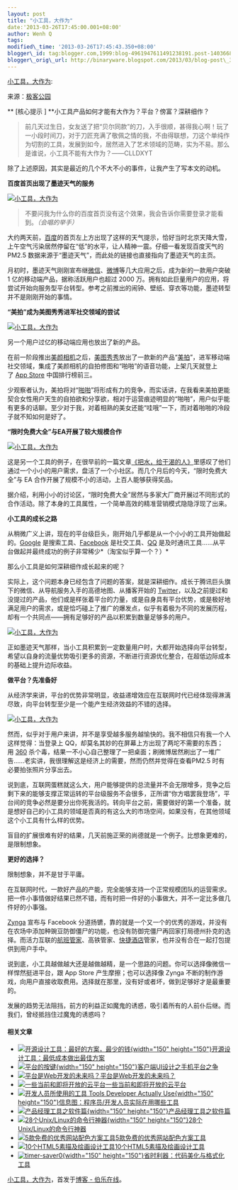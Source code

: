 ```yaml
--- 
layout: post 
title: "小工具，大作为" 
date:'2013-03-26T17:45:00.001+08:00' 
author: Wenh Q
tags:
modified\_time: '2013-03-26T17:45:43.350+08:00' 
blogger\_id: tag:blogger.com,1999:blog-4961947611491238191.post-1403668578244770114
blogger\_orig\_url: http://binaryware.blogspot.com/2013/03/blog-post\_3183.html
---
```

[小工具，大作为](http://blog.jobbole.com/36825/?utm_source=rss&utm_medium=rss&utm_campaign=%25e5%25b0%258f%25e5%25b7%25a5%25e5%2585%25b7%25ef%25bc%258c%25e5%25a4%25a7%25e4%25bd%259c%25e4%25b8%25ba):

来源：[极客公园](http://www.geekpark.net/read/view/175566)

**
[核心提示
] **小工具产品如何才能有大作为？平台？傍富？深耕细作？


> 前几天过生日，女友送了把“贝尔同款”的刀，入手很顺，甚得我心啊！玩了一小段时间刀，对于刀匠充满了敬佩之情的我，不由得联想，刀这个单纯作为切割的工具，发展到如今，居然进入了艺术领域的范畴，实为不易。那么是谁说，小工具不能有大作为？——CLLDXYT

除了上述原因，其实是最近的几个不大不小的事件，让我产生了写本文的动机。

**百度首页出现了墨迹天气的服务**

[![小工具，大作为](http://blog.jobbole.com/wp-content/uploads/2013/03/125.jpg "小工具，大作为")](http://blog.jobbole.com/wp-content/uploads/2013/03/125.jpg "小工具，大作为")


> 不要问我为什么你的百度首页没有这个效果，我会告诉你需要登录才能看到。*（会唱的举手）*

大约两天前，[百度](http://www.geekpark.net/tag/%E7%99%BE%E5%BA%A6 "标签：百度")的首页左上方出现了这样的天气提示，恰好当时北京天降大雪，上午空气污染居然停留在“低”的水平，让人精神一震。仔细一看发现百度天气的
PM2.5 数据来源于“墨迹天气”，而此处的链接也直接指向了墨迹天气的主页。

月初时，墨迹天气刚刚宣布继[微信](http://www.geekpark.net/tag/%E5%BE%AE%E4%BF%A1 "标签：微信")、[微博](http://www.geekpark.net/tag/%E6%96%B0%E6%B5%AA%E5%BE%AE%E5%8D%9A "标签：新浪微博")等几大应用之后，成为新的一款用户突破
1 亿的移动端产品，据称活跃用户也超过 2000
万。拥有如此巨量用户的应用，将尝试开始向服务型平台转型。参考之前推出的闹钟、壁纸、穿衣等功能，墨迹转型并不是刚刚开始的事情。

**“美拍”成为美图秀秀进军社交领域的尝试**

[![小工具，大作为](http://blog.jobbole.com/wp-content/uploads/2013/03/218.jpg "小工具，大作为")](http://blog.jobbole.com/wp-content/uploads/2013/03/218.jpg "小工具，大作为")

另一个用户过亿的移动端应用也放出了新的产品。

在前一阶段推出[美颜相机](http://www.geekpark.net/read/view/173108 "美颜相机——自拍的精准需求")之后，[美图秀秀](http://www.geekpark.net/tag/%E7%BE%8E%E5%9B%BE%E7%A7%80%E7%A7%80 "标签：美图秀秀")放出了一款新的产品“[美拍](http://www.geekpark.net/read/view/174508 "美拍：图片社交的市场再挖掘")”，进军移动端社交领域，集成了美颜相机的自拍修图和“啪啪”的语音功能，上架几天就登上了 [App
Store](http://www.geekpark.net/tag/App%20Store "标签：App Store") 中国排行榜前三。

少观察者认为，美拍将对“[啪啪](http://www.geekpark.net/tag/%E5%95%AA%E5%95%AA "标签：啪啪")”将形成有力的竞争，而实话讲，在我看来美拍更能契合女性用户天生的自拍欲和分享欲，相对于运营痕迹明显的“啪啪”，用户似乎能有更多的话聊。至少对于我，对着相熟的美女还能“哇哦”一下，而对着啪啪的冷段子就不知如何是好了。

**“限时免费大全”与EA开展了较大规模合作**

[![小工具，大作为](http://blog.jobbole.com/wp-content/uploads/2013/03/317.jpg "小工具，大作为")](http://blog.jobbole.com/wp-content/uploads/2013/03/317.jpg "小工具，大作为")

这是另一个工具的例子，在很早前的一篇文章[《把水，给干渴的人》](http://www.geekpark.net/read/view/166365)里感叹了他们通过一个小小的用户需求，盘活了一个小社区。而几个月后的今天，“限时免费大全”与
EA 合作开展了规模不小的活动，上百人能够获得奖品。

据介绍，利用小小的讨论区，“限时免费大全”居然与多家大厂商开展过不同形式的合作活动。除了本身的工具属性，一个简单高效的精准营销模式隐隐浮现了出来。

**小工具的成长之路**

从稍微广义上讲，现在的平台级巨头，刚开始几乎都是从一个小小的工具开始做起的。[Google](http://www.geekpark.net/tag/google "标签：google") 是搜索工具、[Facebook](http://www.geekpark.net/tag/facebook "标签：facebook") 是社交工具、[QQ](http://www.geekpark.net/tag/QQ "标签：QQ") 是及时通讯工具……从平台做起并最终成功的例子非常稀少*（淘宝似乎算一个？）*

那么小工具是如何深耕细作成长起来的呢？

实际上，这个问题本身已经包含了问题的答案，就是深耕细作。成长于腾讯巨头旗下的微信、从导航服务入手的高德地图、从播客开始的 [Twitter](http://www.geekpark.net/tag/twitter "标签：twitter")，以及之前提过和没提过的产品，他们或是样张着平台的力量，或是自身具有平台优势，或是极好地满足用户的需求，或是恰巧碰上了推广的爆发点，似乎有着极为不同的发展历程，却有一个共同点——拥有足够好的产品以积累到数量足够多的用户。

[![小工具，大作为](http://blog.jobbole.com/wp-content/uploads/2013/03/415.jpg "小工具，大作为")](http://blog.jobbole.com/wp-content/uploads/2013/03/415.jpg "小工具，大作为")

正如墨迹天气那样，当小工具积累到一定数量用户时，大都开始选择向平台转型，希望以自身的流量优势吸引更多的资源，不断进行资源优化整合，在超低边际成本的基础上提升边际收益。

**做平台？先准备好**

从经济学来讲，平台的优势非常明显，收益递增效应在互联网时代已经体现得淋漓尽致，向平台转型至少是一个能产生经济效益的不错的选择。

[![小工具，大作为](http://blog.jobbole.com/wp-content/uploads/2013/03/513.jpg "小工具，大作为")](http://blog.jobbole.com/wp-content/uploads/2013/03/513.jpg "小工具，大作为")

然而，似乎对于用户来讲，并不是享受越多服务越愉快的。我不相信只有我一个人这样觉得：当登录上
QQ，却莫名其妙的在屏幕上方出现了两坨不需要的东西；用 [360](http://www.geekpark.net/tag/360 "标签：360") 杀个毒，结果一不小心自己整理了一把桌面；刷微博居然刷出了一堆广告……老实讲，我很理解这是经济上的需要，然而仍然并觉得在查看PM2.5
时有必要拍张照片分享出去。

说到底，互联网蛋糕就这么大，用户能够提供的总流量并不会无限增多，竞争之后剩下来的能够支撑正常运转的平台级服务不会很多，正所谓“你方唱罢我登场”，平台间的竞争必然是要分出你死我活的。转向平台之前，需要做好的第一个准备，就是想好自己的小工具的领域是否真的有这么大的市场空间，如果没有，在其他领域这个小工具有什么样的优势。

盲目的扩展很难有好的结果，几天前施正荣的尚德就是一个例子。比想象更难的，是限制想象。

**更好的选择？**

限制想象，并不是甘于平庸。

在互联网时代，一款好产品的产能，完全能够支持一个正常规模团队的运营需求。把一件小事情做好结果已然不错，而有时把一件好的小事做大，并不一定比多做几件好的小事强。

[Zynga](http://www.geekpark.net/tag/Zynga "标签：Zynga") 宣布与 Facebook
分道扬镳，靠的就是一个又一个的优秀的游戏，并没有在农场中添加种豌豆防御僵尸的功能，也没有防御完僵尸再回家打局德州扑克的选择。而活力互联的[航班管家](http://www.geekpark.net/tag/%E8%88%AA%E7%8F%AD%E7%AE%A1%E5%AE%B6 "标签：航班管家")、高铁管家、[快捷酒店](http://www.geekpark.net/tag/%E5%BF%AB%E6%8D%B7%E9%85%92%E5%BA%97%E7%AE%A1%E5%AE%B6 "标签：快捷酒店管家")管家，也并没有合在一起打包提供到用户手中。

说到底，小工具越做越大还是越做越精，是一个思路的问题。你可以选择像微信一样悍然挺进平台，跟
App Store 产生摩擦；也可以选择像 Zynga
不断的制作游戏，向用户直接收取费用。选择就在那里，没有好或者坏，做到足够好才是最重要的。

发展的趋势无法阻挡，前方的利益正如魔鬼的诱惑，吸引着所有的人前仆后继。而我们，曾经抵挡住过魔鬼的诱惑吗？


#### 相关文章

-   [![开源设计工具：最好的方案，最少的钱](http://blog.jobbole.com/wp-content/uploads/2012/04/Open-Source-design-tools-Best-Solution-with-Minimal-Cost01-150x150.jpg){width="150"
    height="150"}](http://blog.jobbole.com/16596/)[开源设计工具：最低成本做出最佳方案](http://blog.jobbole.com/16596/)
-   [![平台的按键](http://blog.jobbole.com/wp-content/uploads/2011/07/1-keyboard-of-platform-150x150.jpg){width="150"
    height="150"}](http://blog.jobbole.com/1039/)[客户端UI设计之手机平台之争](http://blog.jobbole.com/1039/)
-   [![平台是Web开发的未来吗？](http://blog.jobbole.com/wp-content/plugins/wordpress-23-related-posts-plugin/static/thumbs/2.jpg)](http://blog.jobbole.com/1108/)[平台是Web开发的未来吗？](http://blog.jobbole.com/1108/)
-   [![一些当前和即将开放的云平台](http://blog.jobbole.com/wp-content/plugins/wordpress-23-related-posts-plugin/static/thumbs/29.jpg)](http://blog.jobbole.com/724/)[一些当前和即将开放的云平台](http://blog.jobbole.com/724/)
-   [![开发人员所使用的工具 Tools Developer Actually
    Use](http://blog.jobbole.com/wp-content/uploads/2011/12/Developer-Infographic-150x150.jpg){width="150"
    height="150"}](http://blog.jobbole.com/9660/)[信息图：程序员/开发人员实际在用哪些工具](http://blog.jobbole.com/9660/)
-   [![产品经理工具之软件篇](http://blog.jobbole.com/wp-content/uploads/2012/07/Product-manager-for-software-tools1-150x150.png){width="150"
    height="150"}](http://blog.jobbole.com/22991/)[产品经理工具之软件篇](http://blog.jobbole.com/22991/)
-   [![28个Unix/Linux的命令行神器](http://blog.jobbole.com/wp-content/uploads/2012/07/cowsay_screenshot-150x150.png){width="150"
    height="150"}](http://blog.jobbole.com/23638/)[28个Unix/Linux的命令行神器](http://blog.jobbole.com/23638/)
-   [![5款免费的优秀网站配色方案工具](http://blog.jobbole.com/wp-content/plugins/wordpress-23-related-posts-plugin/static/thumbs/30.jpg)](http://blog.jobbole.com/699/)[5款免费的优秀网站配色方案工具](http://blog.jobbole.com/699/)
-   [![10个HTML5素描及绘画设计工具](http://blog.jobbole.com/wp-content/uploads/2013/02/mr.-doob-harmony1-150x150.jpg)](http://blog.jobbole.com/589/)[10个HTML5素描及绘画设计工具](http://blog.jobbole.com/589/)
-   [![timer-saver0](http://blog.jobbole.com/wp-content/uploads/2012/04/timer-saver0-150x150.gif){width="150"
    height="150"}](http://blog.jobbole.com/16979/)[省时利器：代码美化与格式化工具](http://blog.jobbole.com/16979/)

[小工具，大作为](http://blog.jobbole.com/36825/)，首发于[博客 -
伯乐在线](http://blog.jobbole.com/)。
